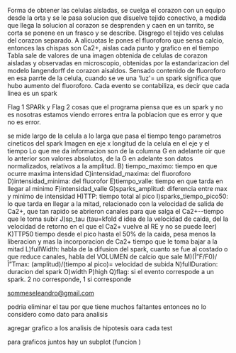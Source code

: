 Forma de obtener las celulas aisladas, se cuelga el corazon con un equipo desde la orta y se le pasa solucion que disuelve tejido conectivo, a medida que llega la solucion al corazon se desprenden y caen en un tarrito, se corta se ponene en un frasco y se describe. Disgrego el tejido ves celulas del corazon separado.
A alicuotas le pones el fluoroforo que sensa calcio, entonces las chispas son Ca2+, aislas cada punto y grafico en el tiempo
Tabla sale de valores de una imagen obtenida de celulas de corazon aisladas y observadas en microscopio, obtenidas por la estandarizacion del modelo langendorff de corazon aisaldos.
Sensado contenido de fluoroforo en esa parrte de la celula, cuando se ve una 'luz'= un spark significa que hubo aumento del fluoroforo. Cada evento se contabiliza, es decir que cada linea es un spark

Flag 1 SPARk y Flag 2 cosas que el programa piensa que es un spark y no es 
 nosotras estamos viendo errores entra la poblacion que es error y que no es error.
 
se mide largo de la celula a lo larga que pasa el tiempo  tengo parametros cineticos del spark
Imagen en eje x longitud de la celula en el eje y el tiempo
Lo que me da informacion son de la columna G en adelante oir que lo anterior son valores absolutos, de la G en adelante son datos normalizados, relativos a la amplitud.
B) tiempo_maximo: tiempo en que ocurre maxima intensidad
C)intensidad_maxima: del fluoroforo
D)intensidad_minima: del fluorofor
E)tiempo_valle: tiempo en que tarda en llegar al minimo
F)intensidad_valle
G)sparks_amplitud: diferencia entre max y minimo de intensidad
H)TTP: tiempo total al pico
I)sparks_tiempo_pico50: lo que tarda en llegar a la mitad, relacionado con la velocidad de salida de Ca2+, que tan rapido se abrieron canales para que salga el Ca2+--tiempo que le toma subir
J)sp_tau (tau=kfold d idea de la velocidad de caida, del la velocidad de retorno en el que el Ca2+ vuelve al RE y no se puede leer)
K)TTP50 tiempo desde el pico hasta el 50% de la caida, pesa menos la liberacion y mas la incorporacion de Ca2+ tiempo que le toma bajar a la mitad
L)fullWidth: habla de la difusion del spark, cuanto se fue al costado o que reduce canales, habla del VOLUMEN de calcio que sale
M)(Î”F/F0)/Î”Tmax: (amplitud)/(tiempo al pico)= velocidad de subida
N)fullDuration: duracion del spark
O)width
P)high
Q)flag: si el evento correspode a un spark. 2 no corresponde, 1 si corresponde

sommeseleandro@gmail.com

podria eliminar el tau por que tiene muchos faltantes entonces no lo considero como dato para analisis

agregar grafico a los analisis de hipotesis oara cada test

para graficos juntos hay un subplot (funcion )